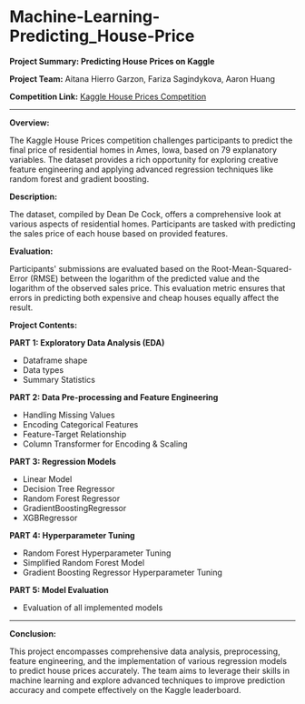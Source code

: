 # Machine-Learning-Predicting_House-Price

**Project Summary: Predicting House Prices on Kaggle**

**Project Team:** Aitana Hierro Garzon, Fariza Sagindykova, Aaron Huang

**Competition Link:** [Kaggle House Prices Competition](https://www.kaggle.com/c/house-prices-advanced-regression-techniques)

---

**Overview:**

The Kaggle House Prices competition challenges participants to predict the final price of residential homes in Ames, Iowa, based on 79 explanatory variables. The dataset provides a rich opportunity for exploring creative feature engineering and applying advanced regression techniques like random forest and gradient boosting.

**Description:**

The dataset, compiled by Dean De Cock, offers a comprehensive look at various aspects of residential homes. Participants are tasked with predicting the sales price of each house based on provided features.

**Evaluation:**

Participants' submissions are evaluated based on the Root-Mean-Squared-Error (RMSE) between the logarithm of the predicted value and the logarithm of the observed sales price. This evaluation metric ensures that errors in predicting both expensive and cheap houses equally affect the result.

**Project Contents:**

**PART 1: Exploratory Data Analysis (EDA)**
- Dataframe shape
- Data types
- Summary Statistics

**PART 2: Data Pre-processing and Feature Engineering**
- Handling Missing Values
- Encoding Categorical Features
- Feature-Target Relationship
- Column Transformer for Encoding & Scaling

**PART 3: Regression Models**
- Linear Model
- Decision Tree Regressor
- Random Forest Regressor
- GradientBoostingRegressor
- XGBRegressor

**PART 4: Hyperparameter Tuning**
- Random Forest Hyperparameter Tuning
- Simplified Random Forest Model
- Gradient Boosting Regressor Hyperparameter Tuning

**PART 5: Model Evaluation**
- Evaluation of all implemented models

---

**Conclusion:**

This project encompasses comprehensive data analysis, preprocessing, feature engineering, and the implementation of various regression models to predict house prices accurately. The team aims to leverage their skills in machine learning and explore advanced techniques to improve prediction accuracy and compete effectively on the Kaggle leaderboard.
